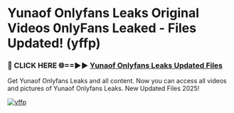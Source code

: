 # Yunaof Onlyfans Leaks Original Videos 0nlyFans Leaked - Files Updated! (yffp)

<h3>🔴 CLICK HERE 🌐==►► <a href="https://tinyurl.com/4seja8ks" rel="nofollow">Yunaof Onlyfans Leaks Updated Files</a></h3>

Get Yunaof Onlyfans Leaks and all content. Now you can access all videos and pictures of Yunaof Onlyfans Leaks. New Updated Files 2025!

[![yffp](https://i.imgur.com/EWjZXRe.gif)](https://tinyurl.com/4seja8ks)
